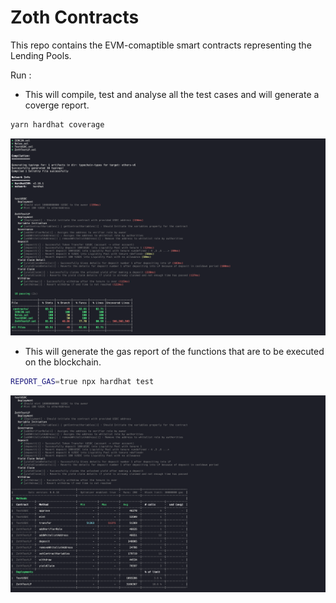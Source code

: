 # Zoth Contracts

This repo contains the EVM-comaptible smart contracts representing the Lending Pools.

Run :

- This will compile, test and analyse all the test cases and will generate a coverge report.

```sh
yarn hardhat coverage
```

<img src="./docs/1.png"></img>

- This will generate the gas report of the functions that are to be executed on the blockchain.

```sh
REPORT_GAS=true npx hardhat test
```

<img src="./docs/2.png"></img>
